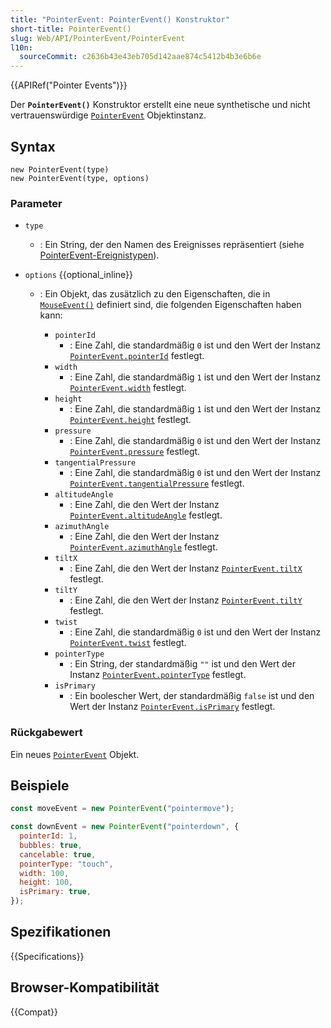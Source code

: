```yaml
---
title: "PointerEvent: PointerEvent() Konstruktor"
short-title: PointerEvent()
slug: Web/API/PointerEvent/PointerEvent
l10n:
  sourceCommit: c2636b43e43eb705d142aae874c5412b4b3e6b6e
---
```


{{APIRef("Pointer Events")}}

Der **`PointerEvent()`** Konstruktor erstellt eine neue synthetische und nicht vertrauenswürdige [`PointerEvent`](/de/docs/Web/API/PointerEvent) Objektinstanz.

## Syntax

```js-nolint
new PointerEvent(type)
new PointerEvent(type, options)
```

### Parameter

- `type`
  - : Ein String, der den Namen des Ereignisses repräsentiert (siehe [PointerEvent-Ereignistypen](/de/docs/Web/API/PointerEvent#pointer_event_types)).
- `options` {{optional_inline}}

  - : Ein Objekt, das zusätzlich zu den Eigenschaften, die in [`MouseEvent()`](/de/docs/Web/API/MouseEvent/MouseEvent) definiert sind, die folgenden Eigenschaften haben kann:

    - `pointerId`
      - : Eine Zahl, die standardmäßig `0` ist und den Wert der Instanz [`PointerEvent.pointerId`](/de/docs/Web/API/PointerEvent/pointerId) festlegt.
    - `width`
      - : Eine Zahl, die standardmäßig `1` ist und den Wert der Instanz [`PointerEvent.width`](/de/docs/Web/API/PointerEvent/width) festlegt.
    - `height`
      - : Eine Zahl, die standardmäßig `1` ist und den Wert der Instanz [`PointerEvent.height`](/de/docs/Web/API/PointerEvent/height) festlegt.
    - `pressure`
      - : Eine Zahl, die standardmäßig `0` ist und den Wert der Instanz [`PointerEvent.pressure`](/de/docs/Web/API/PointerEvent/pressure) festlegt.
    - `tangentialPressure`
      - : Eine Zahl, die standardmäßig `0` ist und den Wert der Instanz [`PointerEvent.tangentialPressure`](/de/docs/Web/API/PointerEvent/tangentialPressure) festlegt.
    - `altitudeAngle`
      - : Eine Zahl, die den Wert der Instanz [`PointerEvent.altitudeAngle`](/de/docs/Web/API/PointerEvent/altitudeAngle) festlegt.
    - `azimuthAngle`
      - : Eine Zahl, die den Wert der Instanz [`PointerEvent.azimuthAngle`](/de/docs/Web/API/PointerEvent/azimuthAngle) festlegt.
    - `tiltX`
      - : Eine Zahl, die den Wert der Instanz [`PointerEvent.tiltX`](/de/docs/Web/API/PointerEvent/tiltX) festlegt.
    - `tiltY`
      - : Eine Zahl, die den Wert der Instanz [`PointerEvent.tiltY`](/de/docs/Web/API/PointerEvent/tiltY) festlegt.
    - `twist`
      - : Eine Zahl, die standardmäßig `0` ist und den Wert der Instanz [`PointerEvent.twist`](/de/docs/Web/API/PointerEvent/twist) festlegt.
    - `pointerType`
      - : Ein String, der standardmäßig `""` ist und den Wert der Instanz [`PointerEvent.pointerType`](/de/docs/Web/API/PointerEvent/pointerType) festlegt.
    - `isPrimary`
      - : Ein boolescher Wert, der standardmäßig `false` ist und den Wert der Instanz [`PointerEvent.isPrimary`](/de/docs/Web/API/PointerEvent/isPrimary) festlegt.

### Rückgabewert

Ein neues [`PointerEvent`](/de/docs/Web/API/PointerEvent) Objekt.

## Beispiele

```js
const moveEvent = new PointerEvent("pointermove");

const downEvent = new PointerEvent("pointerdown", {
  pointerId: 1,
  bubbles: true,
  cancelable: true,
  pointerType: "touch",
  width: 100,
  height: 100,
  isPrimary: true,
});
```

## Spezifikationen

{{Specifications}}

## Browser-Kompatibilität

{{Compat}}
